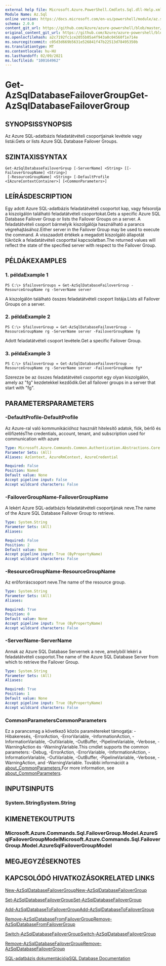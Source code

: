 ```yaml
---
external help file: Microsoft.Azure.PowerShell.Cmdlets.Sql.dll-Help.xml
Module Name: Az.Sql
online version: https://docs.microsoft.com/en-us/powershell/module/az.sql/get-azsqldatabasefailovergroup
schema: 2.0.0
content_git_url: https://github.com/Azure/azure-powershell/blob/master/src/Sql/Sql/help/Get-AzSqlDatabaseFailoverGroup.md
original_content_git_url: https://github.com/Azure/azure-powershell/blob/master/src/Sql/Sql/help/Get-AzSqlDatabaseFailoverGroup.md
ms.openlocfilehash: a2c7192fc1ce2055b05a4f943a0c04560f1e714e
ms.sourcegitcommit: c05d3d669b5631e526841f47b22513d78495350b
ms.translationtype: MT
ms.contentlocale: hu-HU
ms.lasthandoff: 02/09/2021
ms.locfileid: "100164962"
---
```

# <span data-ttu-id="dbdf7-101">Get-AzSqlDatabaseFailoverGroup</span><span class="sxs-lookup"><span data-stu-id="dbdf7-101">Get-AzSqlDatabaseFailoverGroup</span></span>

## <span data-ttu-id="dbdf7-102">SYNOPSIS</span><span class="sxs-lookup"><span data-stu-id="dbdf7-102">SYNOPSIS</span></span>
<span data-ttu-id="dbdf7-103">Az Azure SQL-adatbázis feladatátvételi csoportjainak levétele vagy listái.</span><span class="sxs-lookup"><span data-stu-id="dbdf7-103">Gets or lists Azure SQL Database Failover Groups.</span></span>

## <span data-ttu-id="dbdf7-104">SZINTAXIS</span><span class="sxs-lookup"><span data-stu-id="dbdf7-104">SYNTAX</span></span>

```
Get-AzSqlDatabaseFailoverGroup [-ServerName] <String> [[-FailoverGroupName] <String>]
 [-ResourceGroupName] <String> [-DefaultProfile <IAzureContextContainer>] [<CommonParameters>]
```

## <span data-ttu-id="dbdf7-105">LEÍRÁS</span><span class="sxs-lookup"><span data-stu-id="dbdf7-105">DESCRIPTION</span></span>
<span data-ttu-id="dbdf7-106">Egy adott Azure SQL-adatbázis feladatátvételi csoportot kap, vagy felsorolja a kiszolgálón található feladatátvételi csoportokat.</span><span class="sxs-lookup"><span data-stu-id="dbdf7-106">Gets a specific Azure SQL Database Failover Group or lists the Failover Groups on a server.</span></span>
<span data-ttu-id="dbdf7-107">A feladatátvételi csoport bármelyik kiszolgálója használható a parancs végrehajtásához.</span><span class="sxs-lookup"><span data-stu-id="dbdf7-107">Either server in the Failover Group may be used to execute the command.</span></span> <span data-ttu-id="dbdf7-108">A visszaadott értékek a megadott kiszolgáló állapotát tükrözik a feladatátvételi csoporttal kapcsolatban.</span><span class="sxs-lookup"><span data-stu-id="dbdf7-108">The returned values will reflect the state of the specified server with respect to the Failover Group.</span></span>

## <span data-ttu-id="dbdf7-109">PÉLDÁK</span><span class="sxs-lookup"><span data-stu-id="dbdf7-109">EXAMPLES</span></span>

### <span data-ttu-id="dbdf7-110">1. példa</span><span class="sxs-lookup"><span data-stu-id="dbdf7-110">Example 1</span></span>
```
PS C:\> $failoverGroups = Get-AzSqlDatabaseFailoverGroup -ResourceGroupName rg -ServerName server
```

<span data-ttu-id="dbdf7-111">A kiszolgálón található összes feladatátvételi csoport listája.</span><span class="sxs-lookup"><span data-stu-id="dbdf7-111">Lists all Failover Groups on a server.</span></span>

### <span data-ttu-id="dbdf7-112">2. példa</span><span class="sxs-lookup"><span data-stu-id="dbdf7-112">Example 2</span></span>
```
PS C:\> $failoverGroup = Get-AzSqlDatabaseFailoverGroup -ResourceGroupName rg -ServerName server -FailoverGroupName fg
```

<span data-ttu-id="dbdf7-113">Adott feladatátvételi csoport levétele.</span><span class="sxs-lookup"><span data-stu-id="dbdf7-113">Get a specific Failover Group.</span></span>

### <span data-ttu-id="dbdf7-114">3. példa</span><span class="sxs-lookup"><span data-stu-id="dbdf7-114">Example 3</span></span>
```
PS C:\> $failoverGroup = Get-AzSqlDatabaseFailoverGroup -ResourceGroupName rg -ServerName server -FailoverGroupName fg*
```

<span data-ttu-id="dbdf7-115">Szerezze be az összes feladatátvételi csoportot egy olyan kiszolgálón, amely az "fg" kezdetekkel kezdődik.</span><span class="sxs-lookup"><span data-stu-id="dbdf7-115">Get all failover groups in a server that start with "fg".</span></span>

## <span data-ttu-id="dbdf7-116">PARAMETERS</span><span class="sxs-lookup"><span data-stu-id="dbdf7-116">PARAMETERS</span></span>

### <span data-ttu-id="dbdf7-117">-DefaultProfile</span><span class="sxs-lookup"><span data-stu-id="dbdf7-117">-DefaultProfile</span></span>
<span data-ttu-id="dbdf7-118">Az Azure-ral való kommunikációhoz használt hitelesítő adatok, fiók, bérlő és előfizetés</span><span class="sxs-lookup"><span data-stu-id="dbdf7-118">The credentials, account, tenant, and subscription used for communication with azure</span></span>

```yaml
Type: Microsoft.Azure.Commands.Common.Authentication.Abstractions.Core.IAzureContextContainer
Parameter Sets: (All)
Aliases: AzContext, AzureRmContext, AzureCredential

Required: False
Position: Named
Default value: None
Accept pipeline input: False
Accept wildcard characters: False
```

### <span data-ttu-id="dbdf7-119">-FailoverGroupName</span><span class="sxs-lookup"><span data-stu-id="dbdf7-119">-FailoverGroupName</span></span>
<span data-ttu-id="dbdf7-120">A lekért Azure SQL-adatbázis feladatátvételi csoportjának neve.</span><span class="sxs-lookup"><span data-stu-id="dbdf7-120">The name of the Azure SQL Database Failover Group to retrieve.</span></span>

```yaml
Type: System.String
Parameter Sets: (All)
Aliases:

Required: False
Position: 2
Default value: None
Accept pipeline input: True (ByPropertyName)
Accept wildcard characters: False
```

### <span data-ttu-id="dbdf7-121">-ResourceGroupName</span><span class="sxs-lookup"><span data-stu-id="dbdf7-121">-ResourceGroupName</span></span>
<span data-ttu-id="dbdf7-122">Az erőforráscsoport neve.</span><span class="sxs-lookup"><span data-stu-id="dbdf7-122">The name of the resource group.</span></span>

```yaml
Type: System.String
Parameter Sets: (All)
Aliases:

Required: True
Position: 0
Default value: None
Accept pipeline input: True (ByPropertyName)
Accept wildcard characters: False
```

### <span data-ttu-id="dbdf7-123">-ServerName</span><span class="sxs-lookup"><span data-stu-id="dbdf7-123">-ServerName</span></span>
<span data-ttu-id="dbdf7-124">Annak az Azure SQL Database Servernek a neve, amelyből lekéri a feladatátvételi csoportot.</span><span class="sxs-lookup"><span data-stu-id="dbdf7-124">The name of the Azure SQL Database Server from which to retrieve the Failover Group.</span></span>

```yaml
Type: System.String
Parameter Sets: (All)
Aliases:

Required: True
Position: 1
Default value: None
Accept pipeline input: True (ByPropertyName)
Accept wildcard characters: False
```

### <span data-ttu-id="dbdf7-125">CommonParameters</span><span class="sxs-lookup"><span data-stu-id="dbdf7-125">CommonParameters</span></span>
<span data-ttu-id="dbdf7-126">Ez a parancsmag a következő közös paramétereket támogatja: -Hibakeresés, -ErrorAction, -ErrorVariable, -InformationAction, -InformationVariable, -OutVariable, -OutBuffer, -PipelineVariable, -Verbose, -WarningAction és -WarningVariable.</span><span class="sxs-lookup"><span data-stu-id="dbdf7-126">This cmdlet supports the common parameters: -Debug, -ErrorAction, -ErrorVariable, -InformationAction, -InformationVariable, -OutVariable, -OutBuffer, -PipelineVariable, -Verbose, -WarningAction, and -WarningVariable.</span></span> <span data-ttu-id="dbdf7-127">További információt a [about_CommonParameters.](http://go.microsoft.com/fwlink/?LinkID=113216)</span><span class="sxs-lookup"><span data-stu-id="dbdf7-127">For more information, see [about_CommonParameters](http://go.microsoft.com/fwlink/?LinkID=113216).</span></span>

## <span data-ttu-id="dbdf7-128">INPUTS</span><span class="sxs-lookup"><span data-stu-id="dbdf7-128">INPUTS</span></span>

### <span data-ttu-id="dbdf7-129">System.String</span><span class="sxs-lookup"><span data-stu-id="dbdf7-129">System.String</span></span>

## <span data-ttu-id="dbdf7-130">KIMENETEK</span><span class="sxs-lookup"><span data-stu-id="dbdf7-130">OUTPUTS</span></span>

### <span data-ttu-id="dbdf7-131">Microsoft.Azure.Commands.Sql.FailoverGroup.Model.AzureSqlFailoverGroupModel</span><span class="sxs-lookup"><span data-stu-id="dbdf7-131">Microsoft.Azure.Commands.Sql.FailoverGroup.Model.AzureSqlFailoverGroupModel</span></span>

## <span data-ttu-id="dbdf7-132">MEGJEGYZÉSEK</span><span class="sxs-lookup"><span data-stu-id="dbdf7-132">NOTES</span></span>

## <span data-ttu-id="dbdf7-133">KAPCSOLÓDÓ HIVATKOZÁSOK</span><span class="sxs-lookup"><span data-stu-id="dbdf7-133">RELATED LINKS</span></span>

[<span data-ttu-id="dbdf7-134">New-AzSqlDatabaseFailoverGroup</span><span class="sxs-lookup"><span data-stu-id="dbdf7-134">New-AzSqlDatabaseFailoverGroup</span></span>](./New-AzSqlDatabaseFailoverGroup.md)

[<span data-ttu-id="dbdf7-135">Set-AzSqlDatabaseFailoverGroup</span><span class="sxs-lookup"><span data-stu-id="dbdf7-135">Set-AzSqlDatabaseFailoverGroup</span></span>](./Set-AzSqlDatabaseFailoverGroup.md)

[<span data-ttu-id="dbdf7-136">Add-AzSqlDatabaseToFailoverGroup</span><span class="sxs-lookup"><span data-stu-id="dbdf7-136">Add-AzSqlDatabaseToFailoverGroup</span></span>](./Add-AzSqlDatabaseToFailoverGroup.md)

[<span data-ttu-id="dbdf7-137">Remove-AzSqlDatabaseFromFailoverGroup</span><span class="sxs-lookup"><span data-stu-id="dbdf7-137">Remove-AzSqlDatabaseFromFailoverGroup</span></span>](./Remove-AzSqlDatabaseFromFailoverGroup.md)

[<span data-ttu-id="dbdf7-138">Switch-AzSqlDatabaseFailoverGroup</span><span class="sxs-lookup"><span data-stu-id="dbdf7-138">Switch-AzSqlDatabaseFailoverGroup</span></span>](./Switch-AzSqlDatabaseFailoverGroup.md)

[<span data-ttu-id="dbdf7-139">Remove-AzSqlDatabaseFailoverGroup</span><span class="sxs-lookup"><span data-stu-id="dbdf7-139">Remove-AzSqlDatabaseFailoverGroup</span></span>](./Remove-AzSqlDatabaseFailoverGroup.md)

[<span data-ttu-id="dbdf7-140">SQL-adatbázis dokumentációja</span><span class="sxs-lookup"><span data-stu-id="dbdf7-140">SQL Database Documentation</span></span>](https://docs.microsoft.com/azure/sql-database/)
